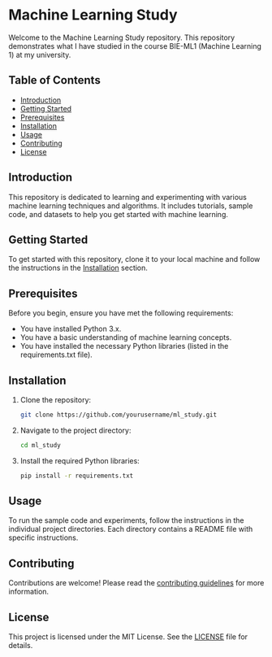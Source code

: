 # Machine Learning Study

Welcome to the Machine Learning Study repository. This repository demonstrates what I have studied in the course BIE-ML1 (Machine Learning 1) at my university.

## Table of Contents

- [Introduction](#introduction)
- [Getting Started](#getting-started)
- [Prerequisites](#prerequisites)
- [Installation](#installation)
- [Usage](#usage)
- [Contributing](#contributing)
- [License](#license)

## Introduction

This repository is dedicated to learning and experimenting with various machine learning techniques and algorithms. It includes tutorials, sample code, and datasets to help you get started with machine learning.

## Getting Started

To get started with this repository, clone it to your local machine and follow the instructions in the [Installation](#installation) section.

## Prerequisites

Before you begin, ensure you have met the following requirements:
- You have installed Python 3.x.
- You have a basic understanding of machine learning concepts.
- You have installed the necessary Python libraries (listed in the requirements.txt file).

## Installation

1. Clone the repository:
    ```bash
    git clone https://github.com/yourusername/ml_study.git
    ```
2. Navigate to the project directory:
    ```bash
    cd ml_study
    ```
3. Install the required Python libraries:
    ```bash
    pip install -r requirements.txt
    ```

## Usage

To run the sample code and experiments, follow the instructions in the individual project directories. Each directory contains a README file with specific instructions.

## Contributing

Contributions are welcome! Please read the [contributing guidelines](CONTRIBUTING.md) for more information.

## License

This project is licensed under the MIT License. See the [LICENSE](LICENSE) file for details.